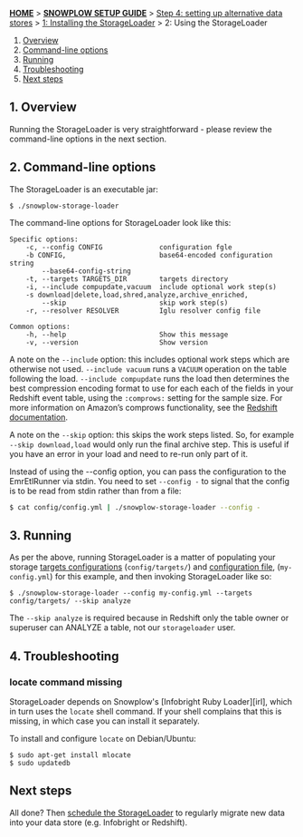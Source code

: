 [**HOME**](Home) > [**SNOWPLOW SETUP GUIDE**](Setting-up-Snowplow) > [Step 4: setting up alternative data stores](Setting-up-alternative-data-stores) > [1: Installing the StorageLoader](1-Installing-the-StorageLoader) > 2: Using the StorageLoader

1. [Overview](#usage-overview)
2. [Command-line options](#cli-options)
3. [Running](#running)
4. [Troubleshooting](#troubleshooting)
5. [Next steps](#next-steps)

<a name="usage-overview"/>

## 1. Overview

Running the StorageLoader is very straightforward - please review the
command-line options in the next section.

<a name="cli-options"/>

## 2. Command-line options

The StorageLoader is an executable jar:

    $ ./snowplow-storage-loader

The command-line options for StorageLoader look like this:

    Specific options:
        -c, --config CONFIG              configuration fgle
        -b CONFIG,                       base64-encoded configuration string
            --base64-config-string
        -t, --targets TARGETS_DIR        targets directory
        -i, --include compupdate,vacuum  include optional work step(s)
        -s download|delete,load,shred,analyze,archive_enriched,
            --skip                       skip work step(s)
        -r, --resolver RESOLVER          Iglu resolver config file

    Common options:
        -h, --help                       Show this message
        -v, --version                    Show version

A note on the `--include` option: this includes optional work steps
which are otherwise not used. `--include vacuum` runs a `VACUUM`
operation on the table following the load. `--include compupdate` runs
the load then determines the best compression encoding format to use for
each each of the fields in your Redshift event table, using the `:comprows:`
setting for the sample size. For more information on Amazon’s comprows
functionality, see the [Redshift documentation][comprows].

A note on the `--skip` option: this skips the work steps listed. So, for example `--skip download,load` would only run the final archive step. This is useful if you have an error in your load and need to re-run only part of it.

Instead of using the --config option, you can pass the configuration to the EmrEtlRunner via stdin. You need to set `--config -` to signal that the config is to be read from stdin rather than from a file:

```sh
$ cat config/config.yml | ./snowplow-storage-loader --config -
```

<a name="running"/>

## 3. Running

As per the above, running StorageLoader is a matter of populating
your storage [targets configurations][storage-targets] (`config/targets/`) and [configuration file][common-configuration], (`my-config.yml`) for this
example, and then invoking StorageLoader like so:

    $ ./snowplow-storage-loader --config my-config.yml --targets config/targets/ --skip analyze

The `--skip analyze` is required because in Redshift only the table owner or superuser can ANALYZE a table, not our `storageloader` user.

<a name="troubleshooting" />

## 4. Troubleshooting

### locate command missing

StorageLoader depends on Snowplow's [Infobright Ruby Loader][irl], which in turn uses the `locate` shell command. If your shell complains that this is missing, in which case you can install it separately.

To install and configure `locate` on Debian/Ubuntu:

    $ sudo apt-get install mlocate
    $ sudo updatedb

<a name="next-steps" />

## Next steps

All done? Then [schedule the StorageLoader](3-Scheduling-the-StorageLoader) to regularly migrate new data into your data store (e.g. Infobright or Redshift).

[storage-targets]: https://github.com/snowplow/snowplow/wiki/Configuring-storage-targets
[common-configuration]: https://github.com/snowplow/snowplow/wiki/Common-configuration
[comprows]: http://docs.aws.amazon.com/redshift/latest/dg/r_COPY.html
